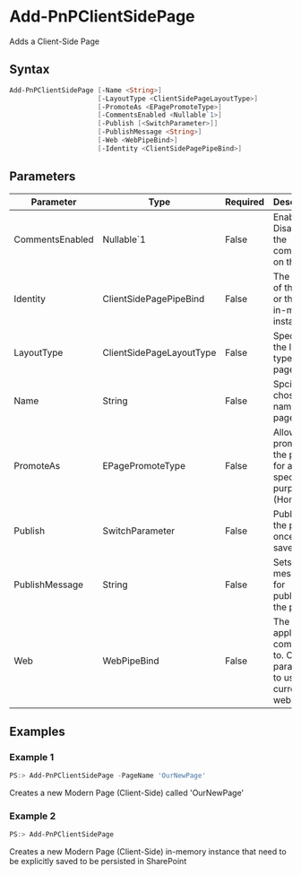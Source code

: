 # Add-PnPClientSidePage
Adds a Client-Side Page
## Syntax
```powershell
Add-PnPClientSidePage [-Name <String>]
                      [-LayoutType <ClientSidePageLayoutType>]
                      [-PromoteAs <EPagePromoteType>]
                      [-CommentsEnabled <Nullable`1>]
                      [-Publish [<SwitchParameter>]]
                      [-PublishMessage <String>]
                      [-Web <WebPipeBind>]
                      [-Identity <ClientSidePagePipeBind>]
```


## Parameters
Parameter|Type|Required|Description
---------|----|--------|-----------
|CommentsEnabled|Nullable`1|False|Enables or Disables the comments on the page|
|Identity|ClientSidePagePipeBind|False|The name of the page or the page in-memory instance.|
|LayoutType|ClientSidePageLayoutType|False|Specifies the layout type of the page.|
|Name|String|False|Spcifies the chosen name of the page.|
|PromoteAs|EPagePromoteType|False|Allows to promote the page for a specific purpose (HomePage | NewsPage)|
|Publish|SwitchParameter|False|Publishes the page once it is saved.|
|PublishMessage|String|False|Sets the message for publishing the page.|
|Web|WebPipeBind|False|The web to apply the command to. Omit this parameter to use the current web.|
## Examples

### Example 1
```powershell
PS:> Add-PnPClientSidePage -PageName 'OurNewPage'
```
Creates a new Modern Page (Client-Side) called 'OurNewPage'

### Example 2
```powershell
PS:> Add-PnPClientSidePage
```
Creates a new Modern Page (Client-Side) in-memory instance that need to be explicitly saved to be persisted in SharePoint
